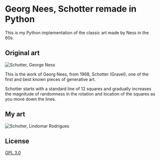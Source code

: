 # Georg Nees, Schotter remade in Python
This is my Python implementation of the classic art made by Ness in the 60s.

## Original art
![Schotter, George Ness](https://images.squarespace-cdn.com/content/v1/59413d96e6f2e1c6837c7ecd/1533751718398-FMHY3BZ2VC9UEBZO4PNS/ke17ZwdGBToddI8pDm48kMGgqttGERuHmpF9oH7SZwUUqsxRUqqbr1mOJYKfIPR7LoDQ9mXPOjoJoqy81S2I8GRo6ASst2s6pLvNAu_PZdIl0ul5lb-21CeNfBPGKHNYTwpP89_qOFV6X616WMCTRI98oGwCVbQg4-mZNq5Nkb4/Gravel.jpg?format=750w)

This is the work of Georg Nees, from 1968, Schotter (Gravel), one of the first and best known pieces of generative art. 

Schotter starts with a standard line of 12 squares and gradually increases the magnitude of randomness in the rotation and location of the squares as you move down the lines.

## My art
![Schotter, Lindomar Rodrigues](https://github.com/LindomarRodrigues/Georg-Nees-Schotter-Python/blob/master/Lindomar%20Rodrigues%2C%20Schotter.png)

## License
[GPL 3.0](https://choosealicense.com/licenses/gpl-3.0/)

